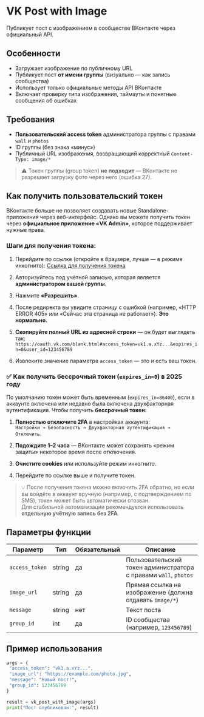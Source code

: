 # VK Post with Image

Публикует пост с изображением в сообществе ВКонтакте через официальный API.

## Особенности

- Загружает изображение по публичному URL  
- Публикует пост **от имени группы** (визуально — как запись сообщества)  
- Использует только официальные методы API ВКонтакте  
- Включает проверку типа изображения, таймауты и понятные сообщения об ошибках

## Требования

- **Пользовательский access token** администратора группы с правами `wall` и `photos`  
- ID группы (без знака «минус»)  
- Публичный URL изображения, возвращающий корректный `Content-Type: image/*`

> ⚠️ Токен группы (group token) **не подходит** — ВКонтакте не разрешает загрузку фото через него (ошибка 27).

## Как получить пользовательский токен

ВКонтакте больше не позволяет создавать новые Standalone-приложения через веб-интерфейс. Однако вы можете получить токен через **официальное приложение «VK Admin»**, которое поддерживает нужные права.

### Шаги для получения токена:

1. Перейдите по ссылке (откройте в браузере, лучше — в режиме инкогнито):
[Ссылка для получения токена](https://oauth.vk.com/authorize?client_id=6287487&redirect_uri=https://oauth.vk.com/blank.html&display=page&scope=photos,wall&response_type=token&v=5.199)

2. Авторизуйтесь под учётной записью, которая является **администратором вашей группы**.

3. Нажмите **«Разрешить»**.

4. После редиректа вы увидите страницу с ошибкой (например, «HTTP ERROR 405» или «Сейчас эта страница не работает»). **Это нормально.**

5. **Скопируйте полный URL из адресной строки** — он будет выглядеть так:  
```https://oauth.vk.com/blank.html#access_token=vk1.a.xYz...&expires_in=0&user_id=123456789```

6. Извлеките значение параметра `access_token` — это и есть ваш токен.

### ✅ Как получить бессрочный токен (`expires_in=0`) в 2025 году

По умолчанию токен может быть временным (`expires_in=86400`), если в аккаунте включена или недавно была включена двухфакторная аутентификация. Чтобы получить **бессрочный токен**:

1. **Полностью отключите 2FA** в настройках аккаунта:  
`Настройки → Безопасность → Двухфакторная аутентификация → Отключить`.

2. **Подождите 1–2 часа** — ВКонтакте может сохранять «режим защиты» некоторое время после отключения.

3. **Очистите cookies** или используйте режим инкогнито.

4. Перейдите по ссылке выше и получите токен.

> 💡 После получения токена можно включить 2FA обратно, но если вы войдёте в аккаунт вручную (например, с подтверждением по SMS), токен может быть автоматически отозван.  
> Для стабильной автоматизации рекомендуется использовать **отдельную учётную запись без 2FA**.

## Параметры функции

| Параметр       | Тип    | Обязательный | Описание |
|----------------|--------|--------------|----------|
| `access_token` | string | да           | Пользовательский токен администратора с правами `wall`, `photos` |
| `image_url`    | string | да           | Прямая ссылка на изображение (должна отдавать `image/*`) |
| `message`      | string | нет          | Текст поста |
| `group_id`     | int    | да           | ID сообщества (например, `123456789`) |

## Пример использования

```python
args = {
 "access_token": "vk1.a.xYz...",
 "image_url": "https://example.com/photo.jpg",
 "message": "Новый пост!",
 "group_id": 123456789
}

result = vk_post_with_image(args)
print("Пост опубликован:", result)